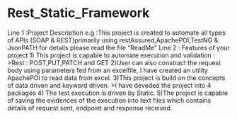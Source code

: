 # Rest_Static_Framework
Line 1 :Project Description
e.g :This project is created to automate all types of APIs (SOAP & REST)primarily using restAssured,ApachePOI,TestNG & JsonPATH for details please read the file “ReadMe”
Line 2 : Features of your project
           1) This project is capable to automate execution and validation :
                >Rest : POST,PUT,PATCH and GET
            2)User can also constract the request body using parameters fed from an excelfile, I have created an utility ApachePOI to read data from excel.
            3)This project is build on the concepts of data driven and keyword driven.
                 >I have deveded the project into 4 packages
            4) The test execution is driven by Static.
            5)The project is capable of saving the evidences of the execution into text files which contains details of request sent, endpoint and response received.
